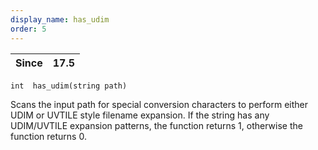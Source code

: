 ```yaml
---
display_name: has_udim
order: 5
---
```

| Since | 17.5 |
| --- | --- |

`int  has_udim(string path)`

Scans the input path for special conversion characters to perform either UDIM or UVTILE style filename expansion. If the string has any UDIM/UVTILE expansion patterns, the function returns 1, otherwise the function returns 0.
